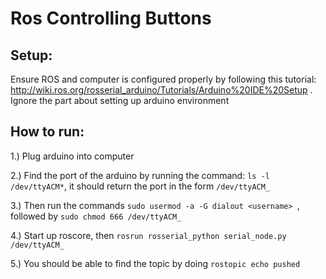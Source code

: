# Ros Controlling Buttons

## Setup:
Ensure ROS and computer is configured properly by following this tutorial: http://wiki.ros.org/rosserial_arduino/Tutorials/Arduino%20IDE%20Setup . Ignore the part about setting up arduino environment

## How to run: 

1.) Plug arduino into computer 

2.) Find the port of the arduino by running the command: ```ls -l /dev/ttyACM*```, it should return the port in the form ```/dev/ttyACM_```

3.) Then run the commands ```sudo usermod -a -G dialout <username> ```, followed by ```sudo chmod 666 /dev/ttyACM_```

4.) Start up roscore, then ```rosrun rosserial_python serial_node.py /dev/ttyACM_ ```

5.) You should be able to find the topic by doing ```rostopic echo pushed```

